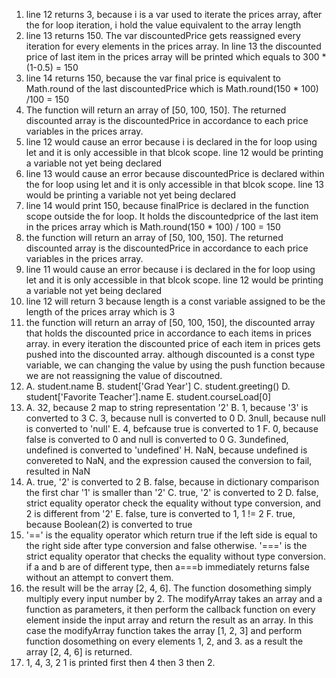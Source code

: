 1. line 12 returns 3, because i is a var used to iterate the prices array, after the for loop iteration, i hold the value equivalent to the array length
2.  line 13 returns 150. The var discountedPrice gets reassigned every iteration for every elements in the prices array. In line 13 the discounted price of last item in the prices array will be printed which equals to 300 * (1-0.5) = 150
3.  line 14 returns 150, because the var final price is equivalent to Math.round of the last discountedPrice which is Math.round(150 * 100) /100 = 150
4.  The function will return an array of [50, 100, 150]. The returned discounted array is the discountedPrice in accordance to each price variables in the prices array.
5.  line 12 would cause an error because i is declared in the for loop using let and it is only accessible in that blcok scope. line 12 would be printing a variable not yet being declared
6.  line 13 would cause an error because discountedPrice is declared within the for loop using let and it is only accessible in that blcok scope. line 13 would be printing a variable not yet being declared
7.  line 14 would print 150, because finalPrice is declared in the function scope outside the for loop. It holds the discountedprice of the last item in the prices array which is Math.round(150 * 100) / 100 = 150
8.  the function will return an array of [50, 100, 150]. The returned discounted array is the discountedPrice in accordance to each price variables in the prices array.
9.  line 11 would cause an error because i is declared in the for loop using let and it is only accessible in that blcok scope. line 12 would be printing a variable not yet being declared
10. line 12 will return 3 because length is a const variable assigned to be the length of the prices array which is 3
11. the function will return an array of [50, 100, 150], the discounted array that holds the discounted price in accordance to each items in prices array. in every iteration the discounted price of each item in prices gets pushed into the discounted array. although discounted is a const type variable, we can changing the value by using the push function because we are not reassigning the value of discoutned. 
12. A. student.name
    B. student['Grad Year']
    C. student.greeting()
    D. student['Favorite Teacher'].name
    E. student.courseLoad[0]
13. A. 32, because 2 map to string representation '2'
    B. 1, because '3' is converted to 3
    C. 3, because null is converted to 0
    D. 3null, because null is converted to 'null'
    E. 4, befcause true is converted to 1
    F. 0, because false is converted to 0 and null is converted to 0
    G. 3undefined, undefined is converted to 'undefined'
    H. NaN, because undefined is convereted to NaN, and the expression caused the conversion to fail, resulted in NaN 
14. A. true, '2' is converted to 2
    B. false, because in dictionary comparison the first char '1' is smaller than '2'
    C. true, '2' is converted to 2
    D. false, strict equality operator check the equality without type conversion, and 2 is different from '2'
    E. false, ture is converted to 1, 1 != 2
    F. true, because Boolean(2) is converted to true
15. '==' is the equality operator which return true if the left side is equal to the right side after type conversion and false otherwise. '===' is the strict equality operator that checks the equality without type conversion. if a and b are of different type, then a===b immediately returns false without an attempt to convert them.
17. the result will be the array [2, 4, 6]. The function dosomething simply multiply every input number by 2. The modifyArray takes an array and a function as parameters, it then perform the callback function on every element inside the input array and return the result as an array. In this case the modifyArray function takes the array [1, 2, 3] and perform function dosomething on every elements 1, 2, and 3. as a result the array [2, 4, 6] is returned.
19. 1, 4, 3, 2 
1 is printed first then 4 then 3 then 2.